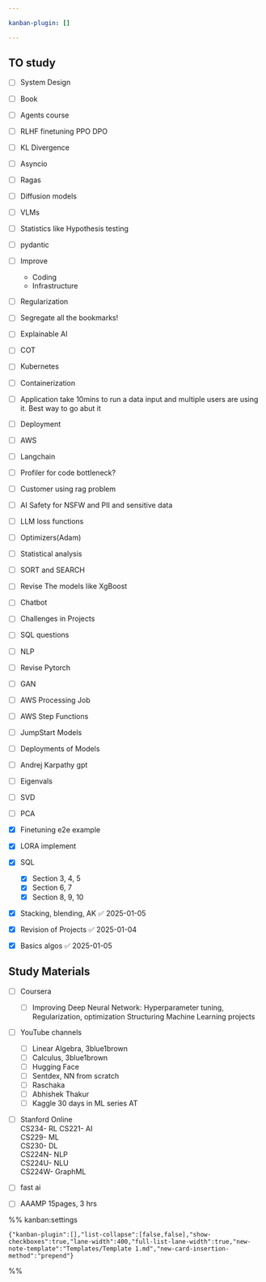 ```yaml
---

kanban-plugin: []

---
```


## TO study

- [ ] System Design
- [ ] Book
- [ ] Agents course
- [ ] RLHF finetuning PPO DPO
- [ ] KL Divergence
- [ ] Asyncio
- [ ] Ragas
- [ ] Diffusion models
- [ ] VLMs
- [ ] Statistics like Hypothesis testing
- [ ] pydantic
- [ ] Improve
	- Coding
	- Infrastructure
- [ ] Regularization
- [ ] Segregate all the bookmarks!
- [ ] Explainable AI
- [ ] COT
- [ ] Kubernetes
- [ ] Containerization
- [ ] Application take 10mins to run a data input and multiple users are using it. Best way to go abut it
- [ ] Deployment
- [ ] AWS
- [ ] Langchain
- [ ] Profiler for code bottleneck?
- [ ] Customer using rag problem
- [ ] AI Safety for NSFW and PII and sensitive data
- [ ] LLM loss functions
- [ ] Optimizers(Adam)
- [ ] Statistical analysis
- [ ] SORT and SEARCH
- [ ] Revise The models like XgBoost
- [ ] Chatbot
- [ ] Challenges in Projects
- [ ] SQL questions
- [ ] NLP
- [ ] Revise Pytorch
- [ ] GAN
- [ ] AWS Processing Job
- [ ] AWS Step Functions
- [ ] JumpStart Models
- [ ] Deployments of Models
- [ ] Andrej Karpathy gpt
- [ ] Eigenvals
- [ ] SVD
- [ ] PCA
- [x] Finetuning e2e example
- [x] LORA implement
- [x] SQL
	- [x] Section 3, 4, 5
	- [x] Section 6, 7
	- [x] Section 8, 9, 10
- [x] Stacking, blending, AK ✅ 2025-01-05
- [x] Revision of Projects ✅ 2025-01-04
- [x] Basics algos ✅ 2025-01-05


## Study Materials

- [ ] Coursera  
	- [ ] Improving Deep Neural Network: Hyperparameter tuning, Regularization, optimization 
	Structuring Machine Learning projects
- [ ] YouTube channels
	- [ ] Linear Algebra, 3blue1brown
	- [ ] Calculus, 3blue1brown
	- [ ] Hugging Face
	- [ ] Sentdex, NN from scratch
	- [ ] Raschaka
	- [ ] Abhishek Thakur
	- [ ] Kaggle 30 days in ML series AT
- [ ] Stanford Online  
	CS234- RL
	CS221- AI  
	CS229- ML  
	CS230- DL  
	CS224N- NLP  
	CS224U- NLU  
	CS224W- GraphML
- [ ] fast ai
- [ ] AAAMP 15pages, 3 hrs




%% kanban:settings
```
{"kanban-plugin":[],"list-collapse":[false,false],"show-checkboxes":true,"lane-width":400,"full-list-lane-width":true,"new-note-template":"Templates/Template 1.md","new-card-insertion-method":"prepend"}
```
%%